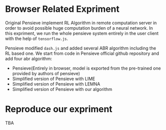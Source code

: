 # Browser Related Expriment

Original Pensieve implement RL Algorithm in remote computation server in order to avoid possible 
huge computation burden of a neural network. In this expriment, we run the whole pensieve system
entirely in the user client with the help of `tensorflow.js`.

Pensieve modified `dash.js` and added several ABR algorithm including the RL based one. We start from
code in Pensieve official github repository and add four abr algorithm:

* Pensieve(Entirely in browser, model is exported from the pre-trained one provided by authors of pensieve)
* Simplified version of Pensieve with LIME
* Simplified version of Pensieve with LEMNA
* Simplified version of Pensieve with our algorithm

# Reproduce our expriment

TBA
